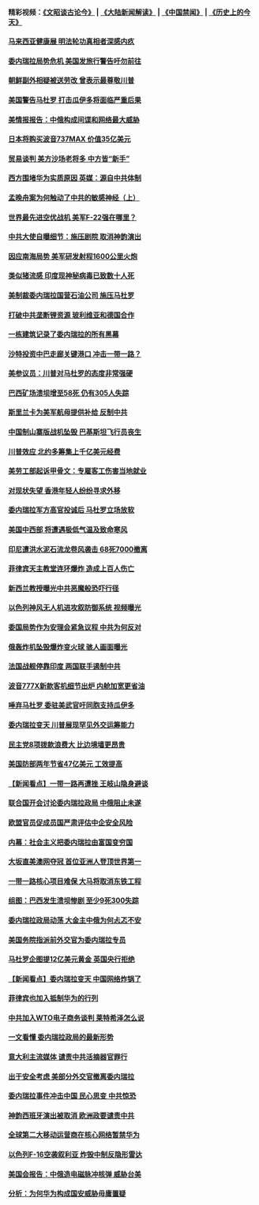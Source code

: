 #### 精彩视频：[《文昭谈古论今》](https://github.com/gfw-breaker/wenzhao) | [《大陆新闻解读》](https://github.com/gfw-breaker/ntdtv-comedy) | [《中国禁闻》](https://github.com/gfw-breaker/ntdtv-news) | [《历史上的今天》](https://github.com/gfw-breaker/today-in-history) 

#### [马来西亚健康展 明法轮功真相者深感内疚](../pages/nsc418/n11010949.md?t=01301530) 

#### [委内瑞拉局势危机 美国发旅行警告吁勿前往](../pages/nsc418/n11012593.md?t=01301530) 

#### [朝鲜副外相疑被送劳改 曾表示最尊敬川普](../pages/nsc418/n11011872.md?t=01301530) 

#### [美国警告马杜罗 打击瓜伊多将面临严重后果](../pages/nsc418/n11011422.md?t=01301530) 

#### [美情报报告：中俄构成间谍和网络最大威胁](../pages/nsc418/n11011346.md?t=01301530) 

#### [日本将购买波音737MAX 价值35亿美元](../pages/nsc418/n11011238.md?t=01301530) 

#### [贸易谈判 美方沙场老将多 中方皆“新手”](../pages/nsc418/n11010973.md?t=01301530) 

#### [西方围堵华为实质原因 英媒：源自中共体制](../pages/nsc418/n11010190.md?t=01301530) 

#### [孟晚舟案为何触动了中共的敏感神经（上）](../pages/nsc418/n11008466.md?t=01301530) 

#### [世界最先进空优战机 美军F-22强在哪里？](../pages/nsc418/n11010323.md?t=01301530) 

#### [中共大使自曝细节：施压剧院 取消神韵演出](../pages/nsc418/n11008988.md?t=01301530) 

#### [因应南海局势 美军研发射程1600公里火炮](../pages/nsc418/n11010046.md?t=01301530) 

#### [类似猪流感 印度现神秘病毒已致数十人死](../pages/nsc418/n11009797.md?t=01301530) 

#### [美制裁委内瑞拉国营石油公司 施压马杜罗](../pages/nsc418/n11009006.md?t=01301530) 

#### [打破中共垄断锂资源 玻利维亚和德国合作](../pages/nsc418/n11008598.md?t=01301530) 

#### [一栋建筑记录了委内瑞拉的所有黑幕](../pages/nsc418/n11008614.md?t=01301530) 

#### [沙特投资中巴走廊关键港口 冲击一带一路？](../pages/nsc418/n11008620.md?t=01301530) 

#### [美参议员：川普对马杜罗的态度非常强硬](../pages/nsc418/n11008349.md?t=01301530) 

#### [巴西矿场溃坝增至58死 仍有305人失踪](../pages/nsc418/n11007445.md?t=01301530) 

#### [斯里兰卡为美军航母提供补给 反制中共](../pages/nsc418/n11007567.md?t=01301530) 

#### [中国制山寨版战机坠毁 巴基斯坦飞行员丧生](../pages/nsc418/n11007213.md?t=01301530) 

#### [川普效应 北约多筹集上千亿美元经费](../pages/nsc418/n11006307.md?t=01301530) 

#### [美劳工部起诉甲骨文：专雇客工伤害当地就业](../pages/nsc418/n11006396.md?t=01301530) 

#### [对现状失望 香港年轻人纷纷寻求外移](../pages/nsc418/n11006310.md?t=01301530) 

#### [委内瑞拉军方高官投诚后 马杜罗立场放软](../pages/nsc418/n11006068.md?t=01301530) 

#### [美国中西部 将遭遇极低气温及致命寒风](../pages/nsc418/n11006119.md?t=01301530) 

#### [印尼遭洪水泥石流龙卷风袭击 68死7000撤离](../pages/nsc418/n11005923.md?t=01301530) 

#### [菲律宾天主教堂连环爆炸 造成上百人伤亡](../pages/nsc418/n11005733.md?t=01301530) 

#### [新西兰教授曝光中共恶魔般恐吓行径](../pages/nsc418/n11004756.md?t=01301530) 

#### [以色列神风无人机进攻叙防御系统 视频曝光](../pages/nsc418/n11005042.md?t=01301530) 

#### [委国局势作为安理会紧急议程 中共为何反对](../pages/nsc418/n11005469.md?t=01301530) 

#### [俄轰炸机坠毁爆炸变火球 骇人画面曝光](../pages/nsc418/n11005421.md?t=01301530) 

#### [法国战舰停靠印度 两国联手遏制中共](../pages/nsc418/n11005288.md?t=01301530) 

#### [波音777X新款客机细节出炉 内舱加宽更省油](../pages/nsc418/n11005089.md?t=01301530) 

#### [唾弃马杜罗 委驻美武官吁同胞支持瓜伊多](../pages/nsc418/n11004923.md?t=01301530) 

#### [委内瑞拉变天 川普展现罕见外交运筹能力](../pages/nsc418/n11004848.md?t=01301530) 

#### [民主党8项拨款浪费大 比边境墙更昂贵](../pages/nsc418/n11004806.md?t=01301530) 

#### [美国防部两年节省47亿美元 工效提高](../pages/nsc418/n11004731.md?t=01301530) 

#### [【新闻看点】一带一路再遭挫 王岐山隐身避谈](../pages/nsc418/n11004511.md?t=01301530) 

#### [联合国开会讨论委内瑞拉政局 中俄阻止未遂](../pages/nsc418/n11004660.md?t=01301530) 

#### [欧盟官员促成员国严肃评估中企安全风险](../pages/nsc418/n11004719.md?t=01301530) 

#### [内幕：社会主义把委内瑞拉由富国变穷国](../pages/nsc418/n11004524.md?t=01301530) 

#### [大坂直美澳网夺冠 首位亚洲人登顶世界第一](../pages/nsc418/n11004368.md?t=01301530) 

#### [一带一路核心项目难保 大马将取消东铁工程](../pages/nsc418/n11004028.md?t=01301530) 

#### [组图：巴西发生溃坝惨剧 至少9死300失踪](../pages/nsc418/n11003193.md?t=01301530) 

#### [委内瑞拉政局动荡 大金主中俄为何忐忑不安](../pages/nsc418/n11002551.md?t=01301530) 

#### [美国务院指派前外交官为委内瑞拉专员](../pages/nsc418/n11002915.md?t=01301530) 

#### [马杜罗企图提12亿美元黄金 英国央行拒绝](../pages/nsc418/n11002812.md?t=01301530) 

#### [【新闻看点】委内瑞拉变天 中国网络炸锅了](../pages/nsc418/n11002302.md?t=01301530) 

#### [菲律宾也加入抵制华为的行列](../pages/nsc418/n11002576.md?t=01301530) 

#### [中共加入WTO电子商务谈判 莱特希泽怎么说](../pages/nsc418/n11002384.md?t=01301530) 

#### [一文看懂 委内瑞拉政局的最新形势](../pages/nsc418/n11002529.md?t=01301530) 

#### [意大利主流媒体 谴责中共活摘器官罪行](../pages/nsc418/n11001368.md?t=01301530) 

#### [出于安全考虑 美部分外交官撤离委内瑞拉](../pages/nsc418/n11002327.md?t=01301530) 

#### [委内瑞拉事件冲击中国 民心思变 中共惊恐](../pages/nsc418/n11002075.md?t=01301530) 

#### [神韵西班牙演出被取消 欧洲政要谴责中共](../pages/nsc418/n11000488.md?t=01301530) 

#### [全球第二大移动运营商在核心网络暂禁华为](../pages/nsc418/n11001905.md?t=01301530) 

#### [以色列F-16空袭叙利亚 炸毁中制反隐形雷达](../pages/nsc418/n11001407.md?t=01301530) 

#### [美国会报告：中俄造电磁脉冲核弹 威胁台美](../pages/nsc418/n11001011.md?t=01301530) 

#### [分析：为何华为构成国安威胁毋庸置疑](../pages/nsc418/n10999862.md?t=01301530) 

